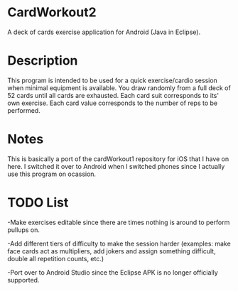 # CardWorkout2
A deck of cards exercise application for Android (Java in Eclipse).

# Description
This program is intended to be used for a quick exercise/cardio session when minimal equipment is available. You draw randomly from a full deck of 52 cards until all cards are exhausted. Each card suit corresponds to its' own exercise. Each card value corresponds to the number of reps to be performed. 

# Notes
This is basically a port of the cardWorkout1 repository for iOS that I have on here.  I switched it over to Android when I switched phones since I actually use this program on ocassion.

# TODO List
-Make exercises editable since there are times nothing is around to perform pullups on.

-Add different tiers of difficulty to make the session harder (examples: make face cards act as multipliers, add jokers and assign something difficult, double all repetition counts, etc.)

-Port over to Android Studio since the Eclipse APK is no longer officially supported.
